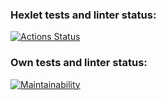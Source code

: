 ### Hexlet tests and linter status:
[![Actions Status](https://github.com/fdsaer/frontend-project-lvl3/workflows/hexlet-check/badge.svg)](https://github.com/fdsaer/frontend-project-lvl3/actions)
### Own tests and linter status:
[![Maintainability](https://api.codeclimate.com/v1/badges/a65b142c995dda7151ee/maintainability)](https://codeclimate.com/github/fdsaer/frontend-project-lvl3/maintainability)